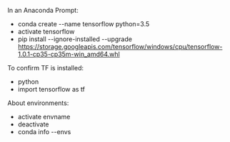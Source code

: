 In an Anaconda Prompt:

- conda create --name tensorflow python=3.5
- activate tensorflow
- pip install --ignore-installed --upgrade https://storage.googleapis.com/tensorflow/windows/cpu/tensorflow-1.0.1-cp35-cp35m-win_amd64.whl

To confirm TF is installed:

- python
- import tensorflow as tf

About environments:

- activate envname
- deactivate
- conda info --envs